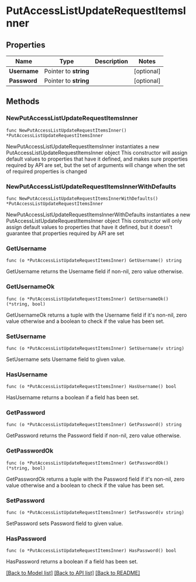 # PutAccessListUpdateRequestItemsInner

## Properties

Name | Type | Description | Notes
------------ | ------------- | ------------- | -------------
**Username** | Pointer to **string** |  | [optional] 
**Password** | Pointer to **string** |  | [optional] 

## Methods

### NewPutAccessListUpdateRequestItemsInner

`func NewPutAccessListUpdateRequestItemsInner() *PutAccessListUpdateRequestItemsInner`

NewPutAccessListUpdateRequestItemsInner instantiates a new PutAccessListUpdateRequestItemsInner object
This constructor will assign default values to properties that have it defined,
and makes sure properties required by API are set, but the set of arguments
will change when the set of required properties is changed

### NewPutAccessListUpdateRequestItemsInnerWithDefaults

`func NewPutAccessListUpdateRequestItemsInnerWithDefaults() *PutAccessListUpdateRequestItemsInner`

NewPutAccessListUpdateRequestItemsInnerWithDefaults instantiates a new PutAccessListUpdateRequestItemsInner object
This constructor will only assign default values to properties that have it defined,
but it doesn't guarantee that properties required by API are set

### GetUsername

`func (o *PutAccessListUpdateRequestItemsInner) GetUsername() string`

GetUsername returns the Username field if non-nil, zero value otherwise.

### GetUsernameOk

`func (o *PutAccessListUpdateRequestItemsInner) GetUsernameOk() (*string, bool)`

GetUsernameOk returns a tuple with the Username field if it's non-nil, zero value otherwise
and a boolean to check if the value has been set.

### SetUsername

`func (o *PutAccessListUpdateRequestItemsInner) SetUsername(v string)`

SetUsername sets Username field to given value.

### HasUsername

`func (o *PutAccessListUpdateRequestItemsInner) HasUsername() bool`

HasUsername returns a boolean if a field has been set.

### GetPassword

`func (o *PutAccessListUpdateRequestItemsInner) GetPassword() string`

GetPassword returns the Password field if non-nil, zero value otherwise.

### GetPasswordOk

`func (o *PutAccessListUpdateRequestItemsInner) GetPasswordOk() (*string, bool)`

GetPasswordOk returns a tuple with the Password field if it's non-nil, zero value otherwise
and a boolean to check if the value has been set.

### SetPassword

`func (o *PutAccessListUpdateRequestItemsInner) SetPassword(v string)`

SetPassword sets Password field to given value.

### HasPassword

`func (o *PutAccessListUpdateRequestItemsInner) HasPassword() bool`

HasPassword returns a boolean if a field has been set.


[[Back to Model list]](../README.md#documentation-for-models) [[Back to API list]](../README.md#documentation-for-api-endpoints) [[Back to README]](../README.md)


